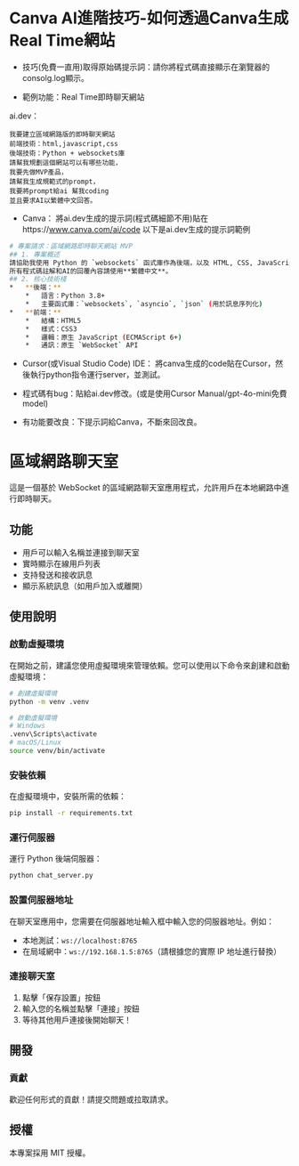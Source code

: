 # Canva AI進階技巧-如何透過Canva生成Real Time網站

- 技巧(免費一直用)取得原始碼提示詞：請你將程式碼直接顯示在瀏覽器的consolg.log顯示。

- 範例功能：Real Time即時聊天網站

ai.dev：

```text
我要建立區域網路版的即時聊天網站
前端技術：html,javascript,css
後端技術：Python + websockets庫
請幫我規劃這個網站可以有哪些功能，
我要先做MVP產品，
請幫我生成規範式的prompt，
我要將prompt給ai 幫我coding
並且要求AI以繁體中文回答。
```

- Canva：
	將ai.dev生成的提示詞(程式碼細節不用)貼在https://www.canva.com/ai/code
    以下是ai.dev生成的提示詞範例

```bash
# 專案請求：區域網路即時聊天網站 MVP
## 1. 專案概述
請協助我使用 Python 的 `websockets` 函式庫作為後端，以及 HTML, CSS, JavaScript 作為前端，開發一個區域網路 (LAN) 內使用的即時聊天網站的最小可行產品 (MVP)。
所有程式碼註解和AI的回覆內容請使用**繁體中文**。
## 2. 核心技術棧
*   **後端：**
    *   語言：Python 3.8+
    *   主要函式庫：`websockets`, `asyncio`, `json` (用於訊息序列化)
*   **前端：**
    *   結構：HTML5
    *   樣式：CSS3
    *   邏輯：原生 JavaScript (ECMAScript 6+)
    *   通訊：原生 `WebSocket` API
```

- Cursor(或Visual Studio Code) IDE：
	將canva生成的code貼在Cursor，然後執行python指令運行server，並測試。

- 程式碼有bug：貼給ai.dev修改。(或是使用Cursor Manual/gpt-4o-mini免費model)

- 有功能要改良：下提示詞給Canva，不斷來回改良。


# 區域網路聊天室

這是一個基於 WebSocket 的區域網路聊天室應用程式，允許用戶在本地網路中進行即時聊天。

## 功能

- 用戶可以輸入名稱並連接到聊天室
- 實時顯示在線用戶列表
- 支持發送和接收訊息
- 顯示系統訊息（如用戶加入或離開）

## 使用說明

### 啟動虛擬環境

在開始之前，建議您使用虛擬環境來管理依賴。您可以使用以下命令來創建和啟動虛擬環境：

```bash
# 創建虛擬環境
python -m venv .venv

# 啟動虛擬環境
# Windows
.venv\Scripts\activate
# macOS/Linux
source venv/bin/activate
```

### 安裝依賴

在虛擬環境中，安裝所需的依賴：

```bash
pip install -r requirements.txt
```

### 運行伺服器

運行 Python 後端伺服器：

```bash
python chat_server.py
```

### 設置伺服器地址

在聊天室應用中，您需要在伺服器地址輸入框中輸入您的伺服器地址。例如：

- 本地測試：`ws://localhost:8765`
- 在局域網中：`ws://192.168.1.5:8765`（請根據您的實際 IP 地址進行替換）

### 連接聊天室

1. 點擊「保存設置」按鈕
2. 輸入您的名稱並點擊「連接」按鈕
3. 等待其他用戶連接後開始聊天！

## 開發

### 貢獻

歡迎任何形式的貢獻！請提交問題或拉取請求。

## 授權

本專案採用 MIT 授權。